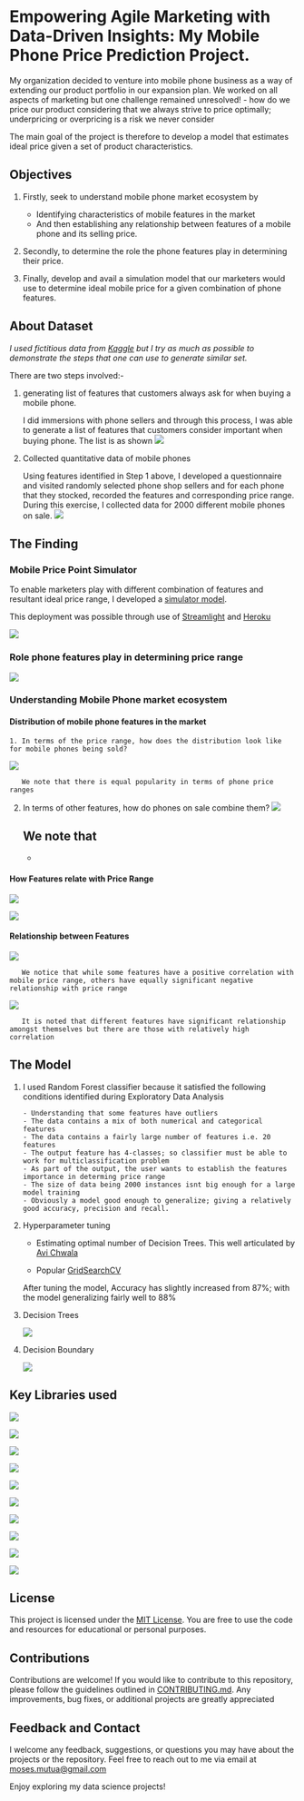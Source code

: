 
# Empowering Agile Marketing with Data-Driven Insights: My Mobile Phone Price Prediction Project.

My organization decided to venture into mobile phone business as a way of extending our product portfolio in our expansion plan. We worked on all aspects of marketing but one challenge remained unresolved! - how do we price our product considering that we always strive to price optimally; underpricing or overpricing is a risk we never consider

The main goal of the project is therefore to develop a model that estimates ideal price given a set of product characteristics.
## Objectives
1. Firstly, seek to understand mobile phone market ecosystem by 
    - Identifying characteristics of mobile features in the market
    -  And then establishing any relationship between features of a mobile phone and its selling price. 

    
2. Secondly, to determine the role the phone features play in determining their price.

3. Finally, develop and avail a simulation model that our marketers would use to determine ideal mobile price for a given combination of phone features.

## About Dataset
 *I used fictitious data from [Kaggle](https://www.kaggle.com/datasets/ybifoundation/mobile-price-range?select=MobilePriceRange.csv) but I try as much as possible to demonstrate the steps that one can use to generate similar set.*

There are two steps involved:-
1. generating list of features that customers always ask for when buying a mobile phone.
   
   I did immersions with phone sellers and through this process, I was able to generate a list of features that customers consider important when buying phone. The list is as shown
   ![](https://github.com/MosesMwalya/mobile_price_app/blob/main/images/Phone%20Features.png)

3. Collected quantitative data of mobile phones
   
   Using features identified in Step 1 above, I developed a questionnaire and visited randomly selected phone shop sellers and for each phone that they stocked, recorded the features and corresponding price range. During this exercise, I collected data for 2000 different mobile phones on sale.
   ![](https://github.com/MosesMwalya/mobile_price_app/blob/main/images/quant_data.png)

## The Finding
### Mobile Price Point Simulator
   
To enable marketers play with different combination of features and resultant ideal price range, I developed a [simulator model](https://mobileprice-f4464c53c2d6.herokuapp.com/).

This deployment was possible through use of [Streamlight](https://streamlit.io/) and [Heroku](https://www.heroku.com/)


![](https://github.com/MosesMwalya/mobile_price_app/blob/main/images/Price_simulation%20Model.png)


### Role phone features play in determining price range

   ![](https://github.com/MosesMwalya/mobile_price_app/blob/main/images/Features%20Importance.png)


### Understanding Mobile Phone market ecosystem 
#### Distribution of mobile phone features in the market

    1. In terms of the price range, how does the distribution look like for mobile phones being sold?
    
   ![](https://github.com/MosesMwalya/mobile_price_app/blob/main/images/Target%20Features%20distribution.png)

       We note that there is equal popularity in terms of phone price ranges

   2. In terms of other features, how do phones on sale combine them?
   ![](https://github.com/MosesMwalya/mobile_price_app/blob/main/images/Distribution%20of%20Numeric%20Vars.png)

  

      We note that
      - 
      - 
        
#### How Features relate with Price Range

![](https://github.com/MosesMwalya/mobile_price_app/blob/main/images/Categoricals%20Vars%20against%20Target.png)


![](https://github.com/MosesMwalya/mobile_price_app/blob/main/images/Numeric%20Vars%20agaist%20Target.png)

   
#### Relationship between Features

   ![](https://github.com/MosesMwalya/mobile_price_app/blob/main/images/Price_range%20relationship%20with%20other%20features.png)

       We notice that while some features have a positive correlation with mobile price range, others have equally significant negative relationship with price range


   ![](https://github.com/MosesMwalya/mobile_price_app/blob/main/images/features%20relationship.png)

       It is noted that different features have significant relationship amongst themselves but there are those with relatively high correlation


## The Model

1. I used Random Forest classifier because it satisfied the following conditions identified during Exploratory Data Analysis

       - Understanding that some features have outliers
       - The data contains a mix of both numerical and categorical features
       - The data contains a fairly large number of features i.e. 20 features
       - The output feature has 4-classes; so classifier must be able to work for multiclassification problem
       - As part of the output, the user wants to establish the features importance in determing price range
       - The size of data being 2000 instances isnt big enough for a large model training
       - Obviously a model good enough to generalize; giving a relatively good accuracy, precision and recall.
   
1. Hyperparameter tuning

     - Estimating optimal number of Decision Trees. This well articulated by [Avi Chwala](https://www.blog.dailydoseofds.com/p/your-random-forest-is-underperforming)
      
     - Popular [GridSearchCV](https://scikit-learn.org/stable/modules/generated/sklearn.model_selection.GridSearchCV.html) 

      After tuning the model, Accuracy has slightly increased from 87%; with the model generalizing fairly well to 88%
   
1. Decision Trees
   
   ![](https://github.com/MosesMwalya/mobile_price_app/blob/main/images/DTrees%20of%20RF%20estimators.png)
    
1. Decision Boundary
   
   ![](https://github.com/MosesMwalya/mobile_price_app/blob/main/images/Decision%20boundary%20of%20RF%20using%20t-SNE.png)


## Key Libraries used
![](https://www.google.com/imgres?imgurl=https%3A%2F%2Fc3.klipartz.com%2Fpngpicture%2F401%2F742%2Fsticker-png-alternative-python-icons-and-folder-icon-python-2-thumbnail.png&tbnid=1HCoZd54UlvxNM&vet=12ahUKEwjc8oDV6vKBAxUFrycCHcBiDo4QMygJegQIARB_..i&imgrefurl=https%3A%2F%2Fwww.klipartz.com%2Fen%2Fsearch%3Fq%3Dpython&docid=PrSdE_mOE_VI3M&w=370&h=370&q=icon%20for%20python&ved=2ahUKEwjc8oDV6vKBAxUFrycCHcBiDo4QMygJegQIARB_)

![](https://www.google.com/imgres?imgurl=https%3A%2F%2Fupload.wikimedia.org%2Fwikipedia%2Fcommons%2Fthumb%2F0%2F05%2FScikit_learn_logo_small.svg%2F2560px-Scikit_learn_logo_small.svg.png&tbnid=6beLvrlelDhObM&vet=12ahUKEwi4pdPr6vKBAxVnV6QEHXyrBXQQMygAegQIARBI..i&imgrefurl=https%3A%2F%2Fen.m.wikipedia.org%2Fwiki%2FFile%3AScikit_learn_logo_small.svg&docid=ZasF_RP8GlBo-M&w=2560&h=1378&q=icon%20for%20sklearn&ved=2ahUKEwi4pdPr6vKBAxVnV6QEHXyrBXQQMygAegQIARBI)

![](https://www.google.com/imgres?imgurl=https%3A%2F%2Fstreamlit.io%2Fimages%2Fbrand%2Fstreamlit-logo-secondary-colormark-darktext.png&tbnid=_l3WkM3jQpymsM&vet=12ahUKEwjOvqXq6_KBAxWfticCHUH9DBgQMygAegQIARBM..i&imgrefurl=https%3A%2F%2Fstreamlit.io%2Fbrand&docid=vnWK2tMrGVX_0M&w=2921&h=811&q=icon%20for%20streamlit&ved=2ahUKEwjOvqXq6_KBAxWfticCHUH9DBgQMygAegQIARBM)

![](https://www.google.com/imgres?imgurl=https%3A%2F%2Fcdn.iconscout.com%2Ficon%2Ffree%2Fpng-256%2Ffree-heroku-11-1175214.png&tbnid=5cUhCMeCmqmY5M&vet=12ahUKEwjumcv46_KBAxXbmicCHWzGDP4QMygDegQIARBR..i&imgrefurl=https%3A%2F%2Ficonscout.com%2Ficons%2Fheroku&docid=5zvTLwWQDEM8xM&w=256&h=256&q=icon%20for%20heroku&ved=2ahUKEwjumcv46_KBAxXbmicCHWzGDP4QMygDegQIARBR)

![](https://www.google.com/imgres?imgurl=https%3A%2F%2F1.bp.blogspot.com%2F-1VKv6Sq1WDw%2FXmc1Cy-UWtI%2FAAAAAAAAD-I%2Fye3uFBx8D6MEGEgbtzCLD5rzx7A44Pz-ACNcBGAsYHQ%2Fs1600%2Fpython-pickle-800x2001.png&tbnid=y1vFAb4iEJuh4M&vet=12ahUKEwirgt_A7PKBAxW4rycCHd2MCNMQMygAegQIARAt..i&imgrefurl=https%3A%2F%2Fwww.infinitycodex.in%2F2020%2F03%2Fdata-science-ss-107python-pickle.html&docid=zoam8Z2mSdq9CM&w=570&h=196&q=icon%20for%20pickle%20python%20documentation&hl=en&ved=2ahUKEwirgt_A7PKBAxW4rycCHd2MCNMQMygAegQIARAt)

![](https://www.google.com/imgres?imgurl=https%3A%2F%2Fupload.wikimedia.org%2Fwikipedia%2Fcommons%2Fthumb%2F3%2F31%2FNumPy_logo_2020.svg%2F2560px-NumPy_logo_2020.svg.png&tbnid=_USeIIo97vUGrM&vet=12ahUKEwiHsviN6_KBAxVyW6QEHdbbBUUQMygCegQIARBH..i&imgrefurl=https%3A%2F%2Fen.m.wikipedia.org%2Fwiki%2FFile%3ANumPy_logo_2020.svg&docid=2szkTYJOYt7fEM&w=2560&h=1152&q=icon%20for%20numpy&ved=2ahUKEwiHsviN6_KBAxVyW6QEHdbbBUUQMygCegQIARBH)

![](https://www.google.com/imgres?imgurl=https%3A%2F%2Fupload.wikimedia.org%2Fwikipedia%2Fcommons%2Fthumb%2Fe%2Fed%2FPandas_logo.svg%2F1280px-Pandas_logo.svg.png&tbnid=MQyOBeq811GD5M&vet=12ahUKEwjyiN2c6_KBAxUdnCcCHdRGCJAQMygCegQIARBK..i&imgrefurl=https%3A%2F%2Fen.m.wikipedia.org%2Fwiki%2FFile%3APandas_logo.svg&docid=jK6kcNRt9RgIqM&w=1280&h=517&q=icon%20for%20pandas&ved=2ahUKEwjyiN2c6_KBAxUdnCcCHdRGCJAQMygCegQIARBK)

![](https://www.google.com/imgres?imgurl=https%3A%2F%2Fmatplotlib.org%2Fstable%2F_images%2Fsphx_glr_logos2_003.png&tbnid=-gUoUQ7YcievqM&vet=12ahUKEwjE9ZCu6_KBAxVtV6QEHdyuBiQQMygDegQIARBL..i&imgrefurl=https%3A%2F%2Fmatplotlib.org%2Fstable%2Fgallery%2Fmisc%2Flogos2.html&docid=bRmdr0PbayjZRM&w=550&h=110&q=icon%20for%20matplotlib&ved=2ahUKEwjE9ZCu6_KBAxVtV6QEHdyuBiQQMygDegQIARBL)

![](https://www.google.com/imgres?imgurl=https%3A%2F%2Fuser-images.githubusercontent.com%2F315810%2F92255284-156f1180-eea0-11ea-9d2d-be8262670e8c.png&tbnid=s_ocSxDsnTkjZM&vet=12ahUKEwjd1MTO6_KBAxU3kicCHXAECvkQMygGegQIARBV..i&imgrefurl=https%3A%2F%2Fgithub.com%2Fmwaskom%2Fseaborn%2Fissues%2F2243&docid=vhVYirNQjejZJM&w=819&h=248&q=icon%20for%20seaborn&ved=2ahUKEwjd1MTO6_KBAxU3kicCHXAECvkQMygGegQIARBV)

![](https://www.google.com/imgres?imgurl=https%3A%2F%2Fupload.wikimedia.org%2Fwikipedia%2Fcommons%2F8%2F8a%2FPlotly-logo.png&tbnid=Amymi2H4BenB9M&vet=12ahUKEwjiv9q96_KBAxXDVKQEHXQGAmAQMygCegQIARAx..i&imgrefurl=https%3A%2F%2Fen.wikipedia.org%2Fwiki%2FPlotly&docid=5YCcidvLDTOu8M&w=1250&h=417&q=icon%20for%20plotly.express&ved=2ahUKEwjiv9q96_KBAxXDVKQEHXQGAmAQMygCegQIARAx)


## License
This project is licensed under the [MIT License](https://github.com/MosesMwalya/mobile_price_app/blob/main/LICENSE.md). You are free to use the code and resources for educational or personal purposes.

## Contributions
Contributions are welcome! If you would like to contribute to this repository, please follow the guidelines outlined in [CONTRIBUTING.md](https://github.com/MosesMwalya/mobile_price_app/blob/main/Contributions.md). Any improvements, bug fixes, or additional projects are greatly appreciated

## Feedback and Contact
I welcome any feedback, suggestions, or questions you may have about the projects or the repository. Feel free to reach out to me via email at moses.mutua@gmail.com

Enjoy exploring my data science projects!

